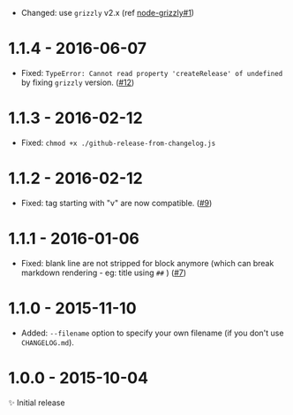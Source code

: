 
- Changed: use ``grizzly`` v2.x
  (ref [node-grizzly#1](https://github.com/coderaiser/node-grizzly/issues/1))

# 1.1.4 - 2016-06-07

- Fixed: ``TypeError: Cannot read property 'createRelease' of undefined``
  by fixing ``grizzly`` version.
  ([#12](https://github.com/MoOx/npmpub/issues/12))

# 1.1.3 - 2016-02-12

- Fixed: `chmod +x ./github-release-from-changelog.js`

# 1.1.2 - 2016-02-12

- Fixed: tag starting with "v" are now compatible.
([#9](https://github.com/MoOx/github-release-from-changelog/pull/9))

# 1.1.1 - 2016-01-06

- Fixed: blank line are not stripped for block anymore (which can break
  markdown rendering - eg: title using `##` )
([#7](https://github.com/MoOx/github-release-from-changelog/pull/7))

# 1.1.0 - 2015-11-10

- Added: `--filename` option to specify your own filename
(if you don't use `CHANGELOG.md`).

# 1.0.0 - 2015-10-04

✨ Initial release
